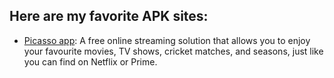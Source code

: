 <div style="text-align: left;">
            <h2>Here are my favorite APK sites:</h2>
            <ul>
                <li><a href="https://picassoappz.com/">Picasso app</a>: A free online streaming solution that allows you to
                    enjoy your favourite movies, TV shows, cricket matches, and seasons, just like you can find on Netflix or
                    Prime.</li>
            </ul>
        </div>
